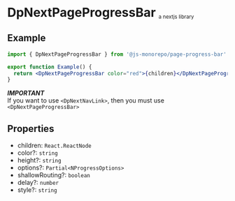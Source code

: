 <h1 style="display:inline"> DpNextPageProgressBar </h1> <sub>a nextjs library</sub>

## Example

```jsx
import { DpNextPageProgressBar } from '@js-monorepo/page-progress-bar'

export function Example() {
  return <DpNextPageProgressBar color="red">{children}</DpNextPageProgressBar>
}
```

**_IMPORTANT_**  
If you want to use `<DpNextNavLink>`, then you must use `<DpNextPageProgressBar>`


## Properties

- children: `React.ReactNode`
- color?: `string`
- height?: `string`
- options?: `Partial<NProgressOptions>`
- shallowRouting?: `boolean`
- delay?: `number`
- style?: `string`
